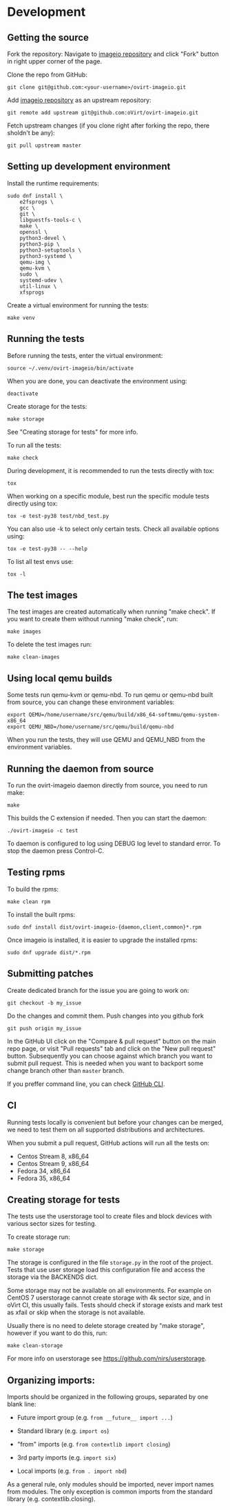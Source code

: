 <!--
SPDX-FileCopyrightText: Red Hat, Inc.
SPDX-License-Identifier: GPL-2.0-or-later
-->

# Development


## Getting the source

Fork the repository: Navigate to [imageio repository](https://github.com/oVirt/ovirt-imageio)
and click "Fork" button in right upper corner of the page.

Clone the repo from GitHub:

    git clone git@github.com:<your-username>/ovirt-imageio.git

Add [imageio repository](https://github.com/oVirt/ovirt-imageio) as an
upstream repository:

    git remote add upstream git@github.com:oVirt/ovirt-imageio.git

Fetch upstream changes (if you clone right after forking the repo, there
sholdn't be any):

    git pull upstream master


## Setting up development environment

Install the runtime requirements:

    sudo dnf install \
        e2fsprogs \
        gcc \
        git \
        libguestfs-tools-c \
        make \
        openssl \
        python3-devel \
        python3-pip \
        python3-setuptools \
        python3-systemd \
        qemu-img \
        qemu-kvm \
        sudo \
        systemd-udev \
        util-linux \
        xfsprogs

Create a virtual environment for running the tests:

    make venv


## Running the tests

Before running the tests, enter the virtual environment:

    source ~/.venv/ovirt-imageio/bin/activate

When you are done, you can deactivate the environment using:

    deactivate

Create storage for the tests:

    make storage

See "Creating storage for tests" for more info.

To run all the tests:

    make check

During development, it is recommended to run the tests directly with
tox:

    tox

When working on a specific module, best run the specific module tests
directly using tox:

    tox -e test-py38 test/nbd_test.py

You can also use -k to select only certain tests. Check all available
options using:

    tox -e test-py38 -- --help

To list all test envs use:

    tox -l


## The test images

The test images are created automatically when running "make check". If
you want to create them without running "make check", run:

    make images

To delete the test images run:

    make clean-images


## Using local qemu builds

Some tests run qemu-kvm or qemu-nbd. To run qemu or qemu-nbd built from
source, you can change these environment variables:

    export QEMU=/home/username/src/qemu/build/x86_64-softmmu/qemu-system-x86_64
    export QEMU_NBD=/home/username/src/qemu/build/qemu-nbd

When you run the tests, they will use QEMU and QEMU_NBD from the
environment variables.


## Running the daemon from source

To run the ovirt-imageio daemon directly from source, you need to run
make:

    make

This builds the C extension if needed. Then you can start the daemon:

    ./ovirt-imageio -c test

To daemon is configured to log using DEBUG log level to standard error.
To stop the daemon press Control-C.


## Testing rpms

To build the rpms:

    make clean rpm

To install the built rpms:

    sudo dnf install dist/ovirt-imageio-{daemon,client,common}*.rpm

Once imageio is installed, it is easier to upgrade the installed rpms:

    sudo dnf upgrade dist/*.rpm


## Submitting patches

Create dedicated branch for the issue you are going to work on:

    git checkout -b my_issue

Do the changes and commit them.
Push changes into you github fork

    git push origin my_issue

In the GitHub UI click on the "Compare & pull request" button on the
main repo page, or visit "Pull requests" tab and click on the "New
pull request" button.
Subsequently you can choose against which branch you want to submit pull
request. This is needed when you want to backport some change branch
other than `master` branch.


If you preffer command line, you can check [GitHub CLI](https://cli.github.com/).

## CI

Running tests locally is convenient but before your changes can be
merged, we need to test them on all supported distributions and
architectures.

When you submit a pull request, GitHub actions will run all the tests
on:

- Centos Stream 8, x86_64
- Centos Stream 9, x86_64
- Fedora 34, x86_64
- Fedora 35, x86_64


## Creating storage for tests

The tests use the userstorage tool to create files and block devices
with various sector sizes for testing.

To create storage run:

    make storage

The storage is configured in the file `storage.py` in the root of the
project. Tests that use user storage load this configuration file and
access the storage via the BACKENDS dict.

Some storage may not be available on all environments. For example on
CentOS 7 userstorage cannot create storage with 4k sector size, and in
oVirt CI, this usually fails. Tests should check if storage exists and
mark test as xfail or skip when the storage is not available.

Usually there is no need to delete storage created by "make storage",
however if you want to do this, run:

    make clean-storage

For more info on userstorage see https://github.com/nirs/userstorage.


## Organizing imports:

Imports should be organized in the following groups, separated by one
blank line:

- Future import group (e.g. `from __future__ import ...`)

- Standard library (e.g. `import os`)

- "from" imports (e.g. `from contextlib import closing`)

- 3rd party imports (e.g. `import six`)

- Local imports (e.g. `from . import nbd`)

As a general rule, only modules should be imported, never import names
from modules. The only exception is common imports from the standard
library (e.g. contextlib.closing).
